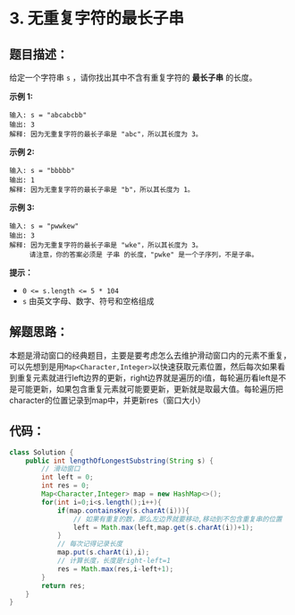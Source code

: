 # 3. 无重复字符的最长子串

## 题目描述：

给定一个字符串 `s` ，请你找出其中不含有重复字符的 **最长子串** 的长度。

**示例 1:**

```
输入: s = "abcabcbb"
输出: 3 
解释: 因为无重复字符的最长子串是 "abc"，所以其长度为 3。
```

**示例 2:**

```
输入: s = "bbbbb"
输出: 1
解释: 因为无重复字符的最长子串是 "b"，所以其长度为 1。
```

**示例 3:**

```
输入: s = "pwwkew"
输出: 3
解释: 因为无重复字符的最长子串是 "wke"，所以其长度为 3。
     请注意，你的答案必须是 子串 的长度，"pwke" 是一个子序列，不是子串。
```

 

**提示：**

- `0 <= s.length <= 5 * 104`
- `s` 由英文字母、数字、符号和空格组成

## 解题思路：

本题是滑动窗口的经典题目，主要是要考虑怎么去维护滑动窗口内的元素不重复，可以先想到是用`Map<Character,Integer>`以快速获取元素位置，然后每次如果看到重复元素就进行left边界的更新，right边界就是遍历的i值，每轮遍历看left是不是可能更新，如果包含重复元素就可能要更新，更新就是取最大值。每轮遍历把character的位置记录到map中，并更新res（窗口大小）

## 代码：

```java
class Solution {
    public int lengthOfLongestSubstring(String s) {
        // 滑动窗口
        int left = 0;
        int res = 0;
        Map<Character,Integer> map = new HashMap<>();
        for(int i=0;i<s.length();i++){
            if(map.containsKey(s.charAt(i))){
                // 如果有重复的数，那么左边界就要移动,移动到不包含重复串的位置
                left = Math.max(left,map.get(s.charAt(i))+1);
            }
            // 每次记得记录长度
            map.put(s.charAt(i),i);
            // 计算长度，长度是right-left=1
            res = Math.max(res,i-left+1);
        }
        return res;
    }
}
```

